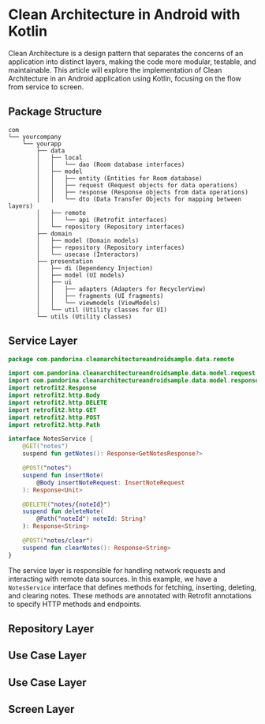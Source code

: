 # Clean Architecture in Android with Kotlin

Clean Architecture is a design pattern that separates the concerns of an application into distinct layers, making the code more modular, testable, and maintainable. This article will explore the implementation of Clean Architecture in an Android application using Kotlin, focusing on the flow from service to screen.

## Package Structure
```
com
└── yourcompany
    └── yourapp
        ├── data
        │   ├── local
        │   │   └── dao (Room database interfaces)
        │   ├── model
        │   │   ├── entity (Entities for Room database)
        │   │   ├── request (Request objects for data operations)
        │   │   ├── response (Response objects from data operations)
        │   │   └── dto (Data Transfer Objects for mapping between layers)
        │   ├── remote
        │   │   └── api (Retrofit interfaces)
        │   └── repository (Repository interfaces)
        ├── domain
        │   ├── model (Domain models)
        │   ├── repository (Repository interfaces)
        │   └── usecase (Interactors)
        ├── presentation
        │   ├── di (Dependency Injection)
        │   ├── model (UI models)
        │   ├── ui
        │   │   ├── adapters (Adapters for RecyclerView)
        │   │   ├── fragments (UI fragments)
        │   │   └── viewmodels (ViewModels)
        │   └── util (Utility classes for UI)
        └── utils (Utility classes)
```



## Service Layer
```kotlin
package com.pandorina.cleanarchitectureandroidsample.data.remote

import com.pandorina.cleanarchitectureandroidsample.data.model.request.InsertNoteRequest
import com.pandorina.cleanarchitectureandroidsample.data.model.response.GetNotesResponse
import retrofit2.Response
import retrofit2.http.Body
import retrofit2.http.DELETE
import retrofit2.http.GET
import retrofit2.http.POST
import retrofit2.http.Path

interface NotesService {
    @GET("notes")
    suspend fun getNotes(): Response<GetNotesResponse?>

    @POST("notes")
    suspend fun insertNote(
        @Body insertNoteRequest: InsertNoteRequest
    ): Response<Unit>

    @DELETE("notes/{noteId}")
    suspend fun deleteNote(
        @Path("noteId") noteId: String?
    ): Response<String>

    @POST("notes/clear")
    suspend fun clearNotes(): Response<String>
}
```


The service layer is responsible for handling network requests and interacting with remote data sources. In this example, we have a  `NotesService`  interface that defines methods for fetching, inserting, deleting, and clearing notes. These methods are annotated with Retrofit annotations to specify HTTP methods and endpoints.

## Repository Layer

## Use Case Layer

## Use Case Layer

## Screen Layer
